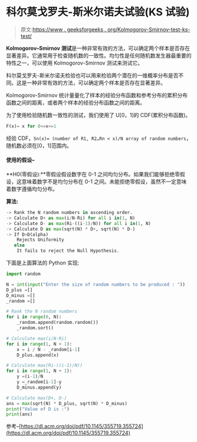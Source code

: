 # 科尔莫戈罗夫-斯米尔诺夫试验(KS 试验)

> 原文:[https://www . geeksforgeeks . org/Kolmogorov-Smirnov-test-ks-test/](https://www.geeksforgeeks.org/kolmogorov-smirnov-test-ks-test/)

**Kolmogorov–Smirnov 测试**是一种非常有效的方法，可以确定两个样本是否存在显著差异。它通常用于检查随机数的一致性。均匀性是任何随机数发生器最重要的特性之一，可以使用 Kolmogorov-Smirnov 测试来测试它。

科尔莫戈罗夫-斯米尔诺夫检验也可以用来检验两个潜在的一维概率分布是否不同。这是一种非常有效的方法，可以确定两个样本是否存在显著差异。

Kolmogorov-Smirnov 统计量量化了样本的经验分布函数和参考分布的累积分布函数之间的距离，或者两个样本的经验分布函数之间的距离。

为了使用检验随机数一致性的测试，我们使用了 U[0，1]的 CDF(累积分布函数)。

```py
F(x)= x for 0<=x<=1
```

经验 CDF，`Sn(x)= (number of R1, R2…Rn < x)/N array of random numbers`，随机数必须在[0，1]范围内。

#### 使用的假设–

**H0(零假设):**零假设假设数字在 0-1 之间均匀分布。如果我们能够拒绝零假设，这意味着数字不是均匀分布在 0-1 之间。未能拒绝零假设，虽然不一定意味着数字遵循均匀分布。

**算法:**

```py
-> Rank the N random numbers in ascending order.
-> Calculate D+ as max(i/N-Ri) for all i in(1, N)
-> Calculate D- as max(Ri-((i-1)/N)) for all i in(1, N)
-> Calculate D as max(sqrt(N) * D+, sqrt(N) * D-)
-> If D>D(alpha) 
    Rejects Uniformity
   else
    It fails to reject the Null Hypothesis.
```

下面是上面算法的 Python 实现:

```py
import random

N = int(input("Enter the size of random numbers to be produced : "))
D_plus =[]
D_minus =[]
_random =[]

# Rank the N random numbers
for i in range(0, N):
    _random.append(random.random())
    _random.sort()

# Calculate max(i/N-Ri)
for i in range(1, N + 1):
    x = i / N - _random[i-1]
    D_plus.append(x)

# Calculate max(Ri-((i-1)/N))
for i in range(1, N + 1):
    y =(i-1)/N
    y =_random[i-1]-y
    D_minus.append(y)

# Calculate max(D+, D-)
ans = max(sqrt(N) * D_plus, sqrt(N) * D_minus)
print("Value of D is :")
print(ans)
```

参考–[https://dl.acm.org/doi/pdf/10.1145/355719.355724](https://dl.acm.org/doi/pdf/10.1145/355719.355724)